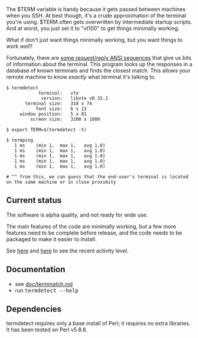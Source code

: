 The $TERM variable is handy because it gets passed between machines when you SSH.  At best though, it's a crude approximation of the terminal you're using.  $TERM often gets overwritten by intermediate startup scripts.  And at worst, you just set it to "vt100" to get things minimally working.

What if don't just want things minimally working, but you want things to work *well*?

Fortunately, there are [some request/reply ANSI sequences](https://github.com/DeeNewcum/termdetect/blob/master/doc/termmatch.md#capability-names-tests) that give us bits of information about the terminal.  This program looks up the responses in a database of known terminals and finds the closest match.  This allows your remote machine to know *exactly* what terminal it's talking to.

    $ termdetect
                terminal:   vte
                 version:   libvte v0.32.1
           terminal size:   318 x 74
               font size:   6 x 13
         window position:   5 x 81
             screen size:   3200 x 1080

    $ export TERM=$(termdetect -t)

    $ termping 
       1 ms    (min 1,  max 1,   avg 1.0)
       1 ms    (min 1,  max 1,   avg 1.0)
       1 ms    (min 1,  max 1,   avg 1.0)
       1 ms    (min 1,  max 1,   avg 1.0)
       1 ms    (min 1,  max 1,   avg 1.0)

    # ^^ from this, we can guess that the end-user's terminal is located on the same machine or in close proximity

## Current status

The software is alpha quality, and not ready for wide use.

The main features of the code are minimally working, but a few more features need to be complete before release, and the code needs to be packaged to make it easier to install.

See [here](https://github.com/DeeNewcum/termdetect/graphs/code-frequency) and [here](https://github.com/DeeNewcum/termdetect/branches) to see the recent activity level.

## Documentation

* see [doc/termmatch.md](https://github.com/DeeNewcum/termdetect/blob/master/doc/termmatch.md)
* run <tt>termdetect --help</tt>

## Dependencies

termdetect requires only a base install of Perl; it requires no extra libraries.  It has been tested on Perl v5.8.8.
